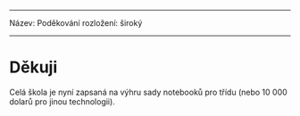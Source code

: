 * * *

Název: Poděkování rozložení: široký

* * *

# Děkuji

Celá škola je nyní zapsaná na výhru sady notebooků pro třídu (nebo 10 000 dolarů pro jinou technologii).